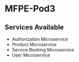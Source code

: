 # MFPE-Pod3

## Services Available
- Authorization Microservice
- Product Microservice
- Service Booking Microservice
- User Microservice
